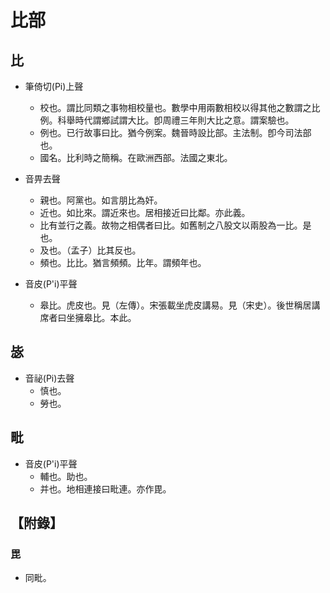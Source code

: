 # 比部

## 比

- 筆倚切(Pi)上聲
    - 校也。謂比同類之事物相校量也。數學中用兩數相校以得其他之數謂之比例。科舉時代謂鄉試謂大比。卽周禮三年則大比之意。謂案驗也。
    - 例也。已行故事曰比。猶今例案。魏晉時設比部。主法制。卽今司法部也。
    - 國名。比利時之簡稱。在歐洲西部。法國之東北。

- 音畀去聲
    - 親也。阿黨也。如言朋比為奸。
    - 近也。如比來。謂近來也。居相接近曰比鄰。亦此義。
    - 比有並行之義。故物之相偶者曰比。如舊制之八股文以兩股為一比。是也。
    - 及也。（孟子）比其反也。
    - 頻也。比比。猶言頻頻。比年。謂頻年也。

- 音皮(P'i)平聲
    - 皋比。虎皮也。見（左傳）。宋張載坐虎皮講易。見（宋史）。後世稱居講席者曰坐擁皋比。本此。

## 毖

- 音祕(Pi)去聲
    - 慎也。
    - 勞也。

## 毗

- 音皮(P'i)平聲
    - 輔也。助也。
    - 并也。地相連接曰毗連。亦作毘。

## 【附錄】

### 毘
- 同毗。


